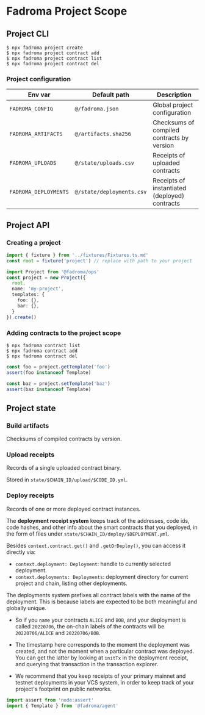 # Fadroma Project Scope

## Project CLI

```shell
$ npx fadroma project create
$ npx fadroma project contract add
$ npx fadroma project contract list
$ npx fadroma project contract del
```

### Project configuration

|Env var|Default path|Description|
|-|-|-|
|`FADROMA_CONFIG`     |`@/fadroma.json`          |Global project configuration|
|`FADROMA_ARTIFACTS`  |`@/artifacts.sha256`      |Checksums of compiled contracts by version|
|`FADROMA_UPLOADS`    |`@/state/uploads.csv`     |Receipts of uploaded contracts|
|`FADROMA_DEPLOYMENTS`|`@/state/deployments.csv` |Receipts of instantiated (deployed) contracts|

## Project API

### Creating a project

```typescript
import { fixture } from '../fixtures/Fixtures.ts.md'
const root = fixture('project') // replace with path to your project

import Project from '@fadroma/ops'
const project = new Project({
  root,
  name: 'my-project',
  templates: {
    foo: {},
    bar: {},
  }
}).create()
```

### Adding contracts to the project scope

```shell
$ npx fadroma contract list
$ npx fadroma contract add
$ npx fadroma contract del
```

```typescript
const foo = project.getTemplate('foo')
assert(foo instanceof Template)

const baz = project.setTemplate('baz')
assert(baz instanceof Template)
```

## Project state

### Build artifacts

Checksums of compiled contracts by version.

### Upload receipts

Records of a single uploaded contract binary.

Stored in `state/$CHAIN_ID/upload/$CODE_ID.yml`.

### Deploy receipts

Records of one or more deployed contract instances.

The **deployment receipt system** keeps track of the addresses, code ids, code hashes, and other
info about the smart contracts that you deployed, in the form of files under
`state/$CHAIN_ID/deploy/$DEPLOYMENT.yml`.

Besides `context.contract.get()` and `.getOrDeploy()`, you can access it directly via:
* `context.deployment: Deployment`: handle to currently selected deployment.
* `context.deployments: Deployments`: deployment directory for current project and chain,
  listing other deployments.

The deployments system prefixes all contract labels with the name of the deployment.
This is because labels are expected to be both meaningful and globally unique.

* So if you `name` your contracts `ALICE` and `BOB`, and your deployment is called `20220706`,
  the on-chain labels of the contracts will be `20220706/ALICE` and `20220706/BOB`.

* The timestamp here corresponds to the moment the deployment was created, and not the moment
  when a particular contract was deployed. You can get the latter by looking at `initTx` in the
  deployment receipt, and querying that transaction in the transaction explorer.

* We recommend that you keep receipts of your primary mainnet and testnet deployments in your
  VCS system, in order to keep track of your project's footprint on public networks.

```typescript
import assert from 'node:assert'
import { Template } from '@fadroma/agent'
```
